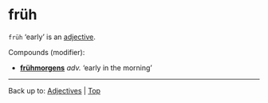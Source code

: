 # früh

`früh` ‘early’ is an [adjective](../../index.md).

Compounds (modifier):
- **[frühmorgens](../../../adverbs/f/fr/fruehmorgens.md)** *adv.* ‘early in the morning’

----

Back up to: [Adjectives](../../index.md) | [Top](../../../index.md)
